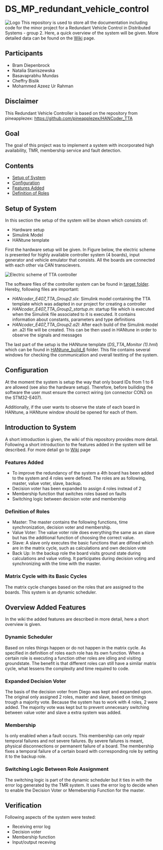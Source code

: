 # DS_MP_redundant_vehicle_control
![Logo](https://github.com/nis1902/DS_MP_redundant_vehicle_control/blob/master/Figures/Logo.png)
This repository is used to store all the documentation including code for the minor project for a Redundant Vehicle Control in Distributed Systems - group 2.
Here, a quick overview of the system will be given. More detailed data can be found on the [Wiki](https://github.com/nis1902/DS_MP_redundant_vehicle_control/wiki) page.

## Participants
- Bram Diepenbrock
- Natalia Staniszewska
- Basavaprabhu Mundas
- Cheffry Bislik
- Mohammed Azeez Ur Rahman

## Disclaimer
This Redundant Vehicle Controller is based on the repository from pineapplezex:
https://github.com/pineapplezex/HANCoder_TTA

## Goal
The goal of this project was to implement a system with incorporated high availability, TMR, membership service and fault detection.
## Contents
* [Setup of System](#Setup-of-System)
* [Configuration](#Configuration)
* [Features Added](#Features-Added)
* [Definition of Roles](#Definition-of-Roles)

## Setup of System
In this section the setup of the system will be shown which consists of:

<ul style=“list-style-type:square”>
<li>Hardware setup</li>
<li>Simulink Model</li>
<li>HANtune template</li>
</ul>

First the hardware setup will be given. In Figure below, the electric scheme is presented for highly available controller system (4 boards), input generator and vehicle emulator that consists. All the boards are connected with each other via CAN transcievers.

![Electric scheme of TTA controller](https://github.com/nis1902/DS_MP_redundant_vehicle_control/blob/master/Figures/boards.svg)

The software files of the controller system can be found in [target folder](https://github.com/nis1902/DS_MP_redundant_vehicle_control/tree/master/HANcoder-STM32-Target-v1.0/Target). Hereby, following files are important:
<ul style=“list-style-type:square”>
<li><i>HANcoder_E407_TTA_Group2.slx</i>: Simulink model containing the TTA template which was adapted in our project for creating a controller</li>
<li><i>HANcoder_E407_TTA_Group2_startup.m</i>: startup file which is executed when the Simulink file associated to it is executed. It
contains information about constants, parameters and type definitions </li>
<li><i>HANcoder_E407_TTA_Group2.a2l</i>: After each build of the Simulink model an .a2l file will be created. This can be then used in HANtune in order to observe the signals and messages</li>
</ul>

The last part of the setup is the HANtune template (<i>DS_TTA_Monitor (1).hml</i>) which can be found in [HANtune_build_6](https://github.com/nis1902/DS_MP_redundant_vehicle_control/tree/master/HANtune_build_6) folder. This file contains several windows for checking the communication and overall testting of the system.

## Configuration
At the moment the system is setup the way that only board IDs from 1 to 6 are allowed (see also the hardware setup). Therefore, before builiding the software the user must ensure the correct wiring (on connector CON3 on the STM32-E407). 

Additionally, if the user wants to observe the state of each board in HANtune, a HANtune window should be opened for each of them.

## Introduction to System
A short introduction is given, the wiki of this repository provides more detail.
Following a short introduction to the features added in the system will be described. For more detail go to [Wiki](https://github.com/nis1902/DS_MP_redundant_vehicle_control/wiki) page
### Features Added
- To improve the redundancy of the system a 4th board has been added to the system and 4 roles were defined. The roles are as following, master, value voter, slave, backup.
- Decision voter has been expanded to assign 4 roles instead of 2
- Membership function that switches roles based on faults
- Switching logic between decision voter and membership

### Definition of Roles
- Master: The master contains the following functions, time synchronization, decision voter and membership.
- Value Voter: The value voter role does everything the same as an slave but has the additional function of choosing the correct value.
- Slave: A slave only executes the basic functions that are difined which are in the matrix cycle, such as calculations and own decision vote
- Back Up: In the backup role the board visits ground state during calculations and value voting. It participates during decision voting and synchronizing with the time with the master.

### Matrix Cycle with its Basic Cycles
The matrix cycle changes based on the roles that are assigned to the boards. This system is an dynamic scheduler.

## Overview Added Features
In the wiki the added features are described in more detail, here a short overview is given.

### Dynamic Scheduler
Based on roles things happen or do not happen in the matrix cycle. As specified in definition of roles each role has its own function. When a certain role is executing a function other roles are idling and visiting groundstate. The benefit is that different roles can still have a similar matrix cycle, what lessens the complexity and time required to code.

### Expanded Decision Voter
The basis of the  decision voter from Diego was kept and expanded upon. The original only assigned 2 roles, master and slave, based on timings trough a majority vote. Because the system has to work with 4 roles, 2 were added. The majority vote was kept but to prevent unnecesary switching between value voter and slave a extra system was added.

### Membership
Is only enabled when a fault occurs. This membership can only repair temporal failures and not severe failures. By severe failures is meant, physical disconnections or permanent failure of a board. The membership fixes a temporal failure of a certain board with corresponding role by setting it to the backup role.

### Switching Logic Between Role Assignment
The switching logic is part of the dynamic scheduler but it ties in with the error log generated by the TMR system. It uses the error log to decide when to enable the Decision Voter or Memebership Function for the master.

## Verification
Following aspects of the system were tested: 
<ul style=“list-style-type:square”>
<li>Receiving error log</li>
<li>Decision voter</li>
<li>Membership function</li>
<li>Input/output receving</li>
</ul>
